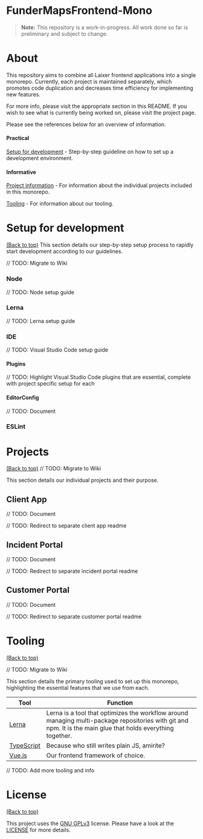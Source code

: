 # FunderMapsFrontend-Mono
> **Note:** This repository is a work-in-progress. All work done so far is preliminary and subject to change.


# About
This repository aims to combine all Laixer frontend applications into a single monorepo. Currently, each project is maintained separately, which promotes code duplication and decreases time efficiency for implementing new features.

For more info, please visit the appropriate section in this README. If you wish to see what is currently being worked on, please visit the project page. 

Please see the references below for an overview of information.

#### Practical 
[Setup for development](#setup-for-development) - Step-by-step guideline on how to set up a development environment.

#### Informative
[Project information](#projects) - For information about the individual projects included in this monorepo.

[Tooling](#tooling)  - For information about our tooling.



# Setup for development
[(Back to top)](#About)
This section details our step-by-step setup process to rapidly start development according to our guidelines.

// TODO: Migrate to Wiki

### Node

// TODO: Node setup guide

### Lerna

// TODO: Lerna setup guide

### IDE
// TODO: Visual Studio Code setup guide

#### Plugins

// TODO: Highlight Visual Studio Code plugins that are essential, complete with project specific setup for each

#### EditorConfig
// TODO: Document 

### ESLint

# Projects
[(Back to top)](#About)
// TODO: Migrate to Wiki

This section details our individual projects and their purpose.

## Client App

// TODO: Document

// TODO: Redirect to separate client app readme

## Incident Portal

// TODO: Document

// TODO: Redirect to separate incident portal readme

## Customer Portal

// TODO: Document

// TODO: Redirect to separate customer portal readme

# Tooling
[(Back to top)](#About)

// TODO: Migrate to Wiki

This section details the primary tooling used to set up this monorepo, highlighting the essential features that we use from each.

|   Tool             |Function                  |
|----------------|-------------------------------|
|[Lerna](https://github.com/lerna/lerna)			| Lerna is a tool that optimizes the workflow around managing multi-package repositories with git and npm. It is the main glue that holds everything together.|
|[TypeScript](https://www.typescriptlang.org/)      | Because who still writes plain JS, amirite?            |
|[Vue.js](https://vuejs.org/)          |Our frontend framework of choice.|

// TODO: Add more tooling and info

# License 
[(Back to top)](#About)

This project uses the [GNU GPLv3](https://choosealicense.com/licenses/gpl-3.0/) license. Please have a look at the [LICENSE](LICENSE) for more details.
